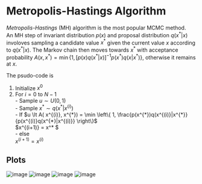 # Metropolis-Hastings Algorithm

*Metropolis-Hastings* (MH) algorithm is the most popular MCMC method.  
An MH step of invariant distribution $`p(x)`$ and proposal distribution $`q(x^* | x) `$ involoves sampling a candidate value $`x^* `$ given the current value $` x `$ according to $` q(x^* | x) `$.
The Markov chain then moves towards $` x^* `$ with acceptance probability $` A(x,x^* ) = \min \left\{ 1, [p(x)q(x^* | x)]^{-1} p(x^* ) q(x| x^* ) \right\} `$, otherwise it remains at $` x `$.   

The psudo-code is   

1. Initialize $x^{0}$
2. For $i=0$ to $N-1$  
       - Sample $u \sim U(0,1)$  
       - Sample $x^* \sim q(x^* | x^{(i)})$  
       - If $`u \lt  A( x^{(i)}, x^{*})  = \min \left\{ 1, \frac{p(x^{*})q(x^{(i)}|x^{*}}{p(x^{(i)}q(x^{*}|x^{(i)}}  \right\}`$  
                 $x^{(i+1)} = x^* $  
       - else  
                  $x^{(i+1)} = x^{(i)}$ 
                  
    
## Plots

![image](https://github.com/shkim99stat/Bayesian-Inference/assets/83656698/e06359c6-8c90-45c0-81d9-5de27a3cfa1b)
![image](https://github.com/shkim99stat/Bayesian-Inference/assets/83656698/ceca2eb2-675d-46e2-b979-cfee1ea0a3fb)
![image](https://github.com/shkim99stat/Bayesian-Inference/assets/83656698/d15591fb-8cb3-4c96-9033-c34b0254bbe5)
![image](https://github.com/shkim99stat/Bayesian-Inference/assets/83656698/d3fdd74e-3bd9-441d-b1e2-c74ee4f05105)
